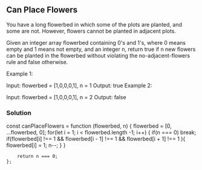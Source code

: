 ## Can Place Flowers

You have a long flowerbed in which some of the plots are planted, and some are not. However, flowers cannot be planted in adjacent plots.

Given an integer array flowerbed containing 0's and 1's, where 0 means empty and 1 means not empty, and an integer n, return true if n new flowers can be planted in the flowerbed without violating the no-adjacent-flowers rule and false otherwise.

Example 1:

Input: flowerbed = [1,0,0,0,1], n = 1
Output: true
Example 2:

Input: flowerbed = [1,0,0,0,1], n = 2
Output: false

### Solution

const canPlaceFlowers = function (flowerbed, n) {
flowerbed = [0, ...flowerbed, 0];
for(let i = 1; i < flowerbed.length -1; i++) {
if(n === 0) break;
if(flowerbed[i] !== 1 && flowerbed[i - 1] !== 1 && flowerbed[i + 1] !== 1 ){
flowerbed[i] = 1;
n--;
}
}

        return n === 0;
    };
